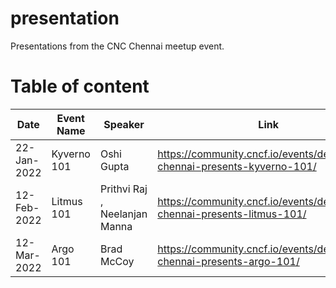 # presentation
Presentations from the CNC Chennai meetup event.

# Table of content

| Date  | Event Name | Speaker | Link | Document |
| --- | --- | --- | --- | --- |
| 22-Jan-2022 | Kyverno 101 | Oshi Gupta | https://community.cncf.io/events/details/cncf-chennai-presents-kyverno-101/ | https://cloudyuga.guru/hands_on_lab/kyverno-introduction/ |
| 12-Feb-2022 | Litmus 101 | Prithvi Raj , Neelanjan Manna | https://community.cncf.io/events/details/cncf-chennai-presents-litmus-101/ | github.com/litmuschaos/litmus , docs.litmuschaos.io |
| 12-Mar-2022 | Argo 101 | Brad McCoy | https://community.cncf.io/events/details/cncf-chennai-presents-argo-101/ | https://www.weave.works/technologies/gitops/ |
